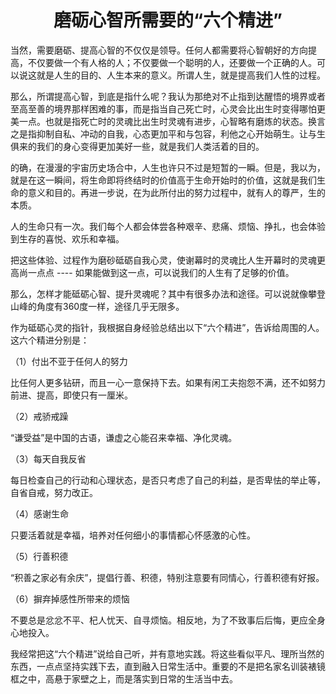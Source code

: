 <h1 align=center>磨砺心智所需要的“六个精进”</h1>

当然，需要磨砺、提高心智的不仅仅是领导。任何人都需要将心智朝好的方向提高，不仅要做一个有人格的人；不仅要做一个聪明的人，还要做一个正确的人。可以说这就是人生的目的、人生本来的意义。所谓人生，就是提高我们人性的过程。

那么，所谓提高心智，到底是指什么呢？我认为那绝对不止指到达醒悟的境界或者至高至善的境界那样困难的事，而是指当自己死亡时，心灵会比出生时变得哪怕更美一点。也就是指死亡时的灵魂比出生时灵魂有进步，心智略有磨炼的状态。换言之是指抑制自私、冲动的自我，心态更加平和与包容，利他之心开始萌生。让与生俱来的我们的身心变得更加美好一些，就是我们人类活着的目的。

的确，在漫漫的宇宙历史场合中，人生也许只不过是短暂的一瞬。但是，我以为，就是在这一瞬间，将生命即将终结时的价值高于生命开始时的价值，这就是我们生命的意义和目的。再进一步说，在为此所付出的努力过程中，就有人的尊严，生的本质。

人的生命只有一次。我们每个人都会体尝各种艰辛、悲痛、烦恼、挣扎，也会体验到生存的喜悦、欢乐和幸福。

把这些体验、过程作为磨砂砥砺自我心灵，使谢幕时的灵魂比人生开幕时的灵魂更高尚一点点 ---- 如果能做到这一点，可以说我们的人生有了足够的价值。

那么，怎样才能砥砺心智、提升灵魂呢？其中有很多办法和途径。可以说就像攀登山峰的角度有360度一样，途径几乎无限多。

作为砥砺心灵的指针，我根据自身经验总结出以下“六个精进”，告诉给周围的人。这六个精进分别是：

（1）付出不亚于任何人的努力

比任何人更多钻研，而且一心一意保持下去。如果有闲工夫抱怨不满，还不如努力前进、提高，即使只有一厘米。

（2）戒骄戒躁

“谦受益”是中国的古语，谦虚之心能召来幸福、净化灵魂。

（3）每天自我反省

每日检查自己的行动和心理状态，是否只考虑了自己的利益，是否卑怯的举止等，自省自戒，努力改正。

（4）感谢生命

只要活着就是幸福，培养对任何细小的事情都心怀感激的心性。

（5）行善积德

“积善之家必有余庆”，提倡行善、积德，特别注意要有同情心，行善积德有好报。

（6）摒弃掉感性所带来的烦恼

不要总是忿忿不平、杞人忧天、自寻烦恼。相反地，为了不致事后后悔，更应全身心地投入。

我经常把这“六个精进”说给自己听，并有意地实践。将这些看似平凡、理所当然的东西，一点点坚持实践下去，直到融入日常生活中。重要的不是把名家名训装裱镜框之中，高悬于家壁之上，而是落实到日常的生活当中去。

